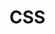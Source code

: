 <html>
<head>
 <h1>CSS</h1>
 </head>
 <style>
     div {
     background-color: grey;
     }

<body> 

<h2> Cascading Style Sheets </h2>

CSS is highly useful in customizing ones own webpage via placement and color control.
The language itself is broken up into modules.
CSS is a rule-based language meaning the rules set for specific groups are applied to that specific element or groups of elements on your webpage.
Each rule begins with a selector, this will select which HTML element is going to be styled.

<h2> Limitations </h2>

Although CSS is useful with customizing a webpage they do have limitations dependent on the browser of users.
Most browsers have full compatibilty  with CSS except Internet Explorer.
Few browsers have compatibility issues based on bugs from previous version but most up to date browsers have been able to allow for compatibility.

<h2> Code Samples </h2>
<blockquote     

h1 {

   color: red;

   font-size: 5em;
   
} 

</blockquote>


<blockquote> align-self: start;

</body>
</html>

